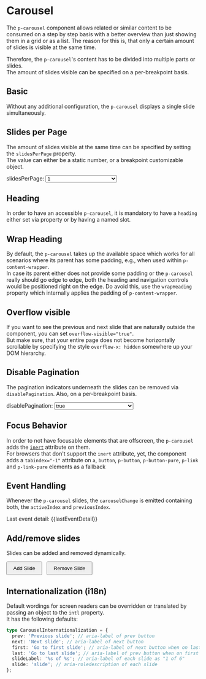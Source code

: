# Carousel

The `p-carousel` component allows related or similar content to be consumed on a step by step basis with a better
overview than just showing them in a grid or as a list. The reason for this is, that only a certain amount of slides is
visible at the same time.

Therefore, the `p-carousel`'s content has to be divided into multiple parts or slides.  
The amount of slides visible can be specified on a per-breakpoint basis.

<TableOfContents></TableOfContents>

## Basic

Without any additional configuration, the `p-carousel` displays a single slide simultaneously.

<Playground :markup="basic" :config="config"></Playground>

## Slides per Page

The amount of slides visible at the same time can be specified by setting the `slidesPerPage` property.  
The value can either be a static number, or a breakpoint customizable object.

<Playground :markup="slidesPerPage" :config="config">
  <label>
    slidesPerPage:
    <select v-model="slidesPerPageModel" aria-label="Select slidesPerPage mode">
      <option disabled>Select slidesPerPage mode</option>
      <option value="1">1</option>
      <option value="2">2</option>
      <option value="3">3</option>
      <option value="4">4</option>
      <option value="5">5</option>
      <option value="{ base: 1, s: 2, m: 3 }">{ base: 1, m: 2, l: 3 }</option>
    </select>
  </label>
</Playground>

## Heading

In order to have an accessible `p-carousel`, it is mandatory to have a `heading` either set via property or by having a
named slot.

<Playground :markup="heading" :config="config"></Playground>

## Wrap Heading

By default, the `p-carousel` takes up the available space which works for all scenarios where its parent has some
padding, e.g., when used within `p-content-wrapper`.  
In case its parent either does not provide some padding or the `p-carousel` really should go edge to edge, both the
heading and navigation controls would be positioned right on the edge. Do avoid this, use the `wrapHeading` property
which internally applies the padding of `p-content-wrapper`.

<Playground :markup="wrapHeading" :config="config"></Playground>

## Overflow visible

If you want to see the previous and next slide that are naturally outside the component, you can set
`overflow-visible="true"`.  
But make sure, that your entire page does not become horizontally scrollable by specifying the style
`overflow-x: hidden` somewhere up your DOM hierarchy.

<Playground :markup="overflowVisible" :config="{ ...config, overflowX: 'hidden' }"></Playground>

## Disable Pagination

The pagination indicators underneath the slides can be removed via `disablePagination`. Also, on a per-breakpoint basis.

<Playground :markup="disablePagination" :config="config">
  <label>
    disablePagination:
    <select v-model="disablePaginationModel" aria-label="Select disablePagination mode">
      <option disabled>Select disablePagination mode</option>
      <option value="true">true</option>
      <option value="false">false</option>
      <option value="{ base: true, m: false }">{ base: true, m: false }</option>
    </select>
  </label>
</Playground>

## Focus Behavior

In order to not have focusable elements that are offscreen, the `p-carousel` adds the
<a href="https://developer.mozilla.org/en-US/docs/Web/API/HTMLElement/inert" target="_blank">`inert`</a> attribute on
them.  
For browsers that don't support the `inert` attribute, yet, the component adds a `tabindex="-1"` attribute on `a`,
`button`, `p-button`, `p-button-pure`, `p-link` and `p-link-pure` elements as a fallback

<Playground :markup="focusBehavior" :config="config"></Playground>

## Event Handling

Whenever the `p-carousel` slides, the `carouselChange` is emitted containing both, the `activeIndex` and
`previousIndex`.

<Playground :frameworkMarkup="eventHandlingExamples" :config="{ ...config, withoutDemo: true }">
  <p-carousel :theme="theme" :heading="basicHeading" v-html="getSlides(3)" @carouselChange="(e) => lastEventDetail = e.detail" style="margin: 0 0 1rem">
  </p-carousel>
  <p-text :theme="theme">Last event detail: {{lastEventDetail}}</p-text>
</Playground>

## Add/remove slides

Slides can be added and removed dynamically.

<Playground :frameworkMarkup="addRemoveSlidesExamples" :config="{ ...config, withoutDemo: true }">
  <p-carousel :theme="theme" :heading="basicHeading" slides-per-page="2" v-html="getSlides(amountOfSlides)" style="margin: 0 0 1rem">
  </p-carousel>
  <button type="button" @click="amountOfSlides++">Add Slide</button>
  <button type="button" @click="amountOfSlides--">Remove Slide</button>
</Playground>

## Internationalization (i18n)

Default wordings for screen readers can be overridden or translated by passing an object to the `intl` property.  
It has the following defaults:

```ts
type CarouselInternationalization = {
  prev: 'Previous slide'; // aria-label of prev button
  next: 'Next slide'; // aria-label of next button
  first: 'Go to first slide'; // aria-label of next button when on last slide
  last: 'Go to last slide'; // aria-label of prev button when on first slide
  slideLabel: '%s of %s'; // aria-label of each slide as "1 of 6"
  slide: 'slide'; // aria-roledescription of each slide
};
```

<Playground :markup="internationalization" :config="config"></Playground>

<script lang="ts">
import Vue from 'vue';
import Component from 'vue-class-component';
import type { Theme } from '@/models';
import { getCarouselCodeSamples } from '@porsche-design-system/shared';

@Component
export default class Code extends Vue {
  config = { themeable: true };

  get theme(): Theme {
    return this.$store.getters.theme;
  }

  basicHeading = "Some Heading";
  getSlides = (amount = 6) => Array.from(Array(amount)).map((_, i) => `<div>Slide ${i+1}</div>`).join('\n  ');

  basic = `<p-carousel heading="${this.basicHeading}">
  ${this.getSlides(4)}
</p-carousel>`;

  slidesPerPageModel = 2;
  get slidesPerPage() {
    return `<p-carousel slides-per-page="${this.slidesPerPageModel}" heading="${this.basicHeading}">
  ${this.getSlides()}
</p-carousel>`;
  }

  heading = `<p-carousel heading="${this.basicHeading}">
  ${this.getSlides(3)}
</p-carousel>

<p-carousel>
  <h3 slot="heading">Some slotted Heading</h3>
  ${this.getSlides(3)}
</p-carousel>`;

  wrapHeading = `<p-carousel wrap-heading="true" heading="${this.basicHeading}">
  ${this.getSlides(3)}
</p-carousel>`;

  overflowVisible = `<p-carousel overflow-visible="true" heading="${this.basicHeading}" style="padding: 0 5vw">
  ${this.getSlides(3)}
</p-carousel>`;

  disablePaginationModel = true;
  get disablePagination() {
    return `<p-carousel disable-pagination="${this.disablePaginationModel}" heading="${this.basicHeading}">
  ${this.getSlides(3)}
</p-carousel>`;
}

  focusBehavior = `<p-carousel heading="${this.basicHeading}">
  ${this.getSlides(4)
    .replace(/Slide 1/, '$& with a <p-link href="#">Link</p-link>')
    .replace(/Slide 2/, '$& with a <p-button>Button</p-button>')
    .replace(/Slide 3/, '$& with a <a href="#">Link</a>')
    .replace(/Slide 4/, '$& with a <button>button</button>')
  }
</p-carousel>`;

  lastEventDetail = 'none';
  eventHandlingExamples = getCarouselCodeSamples('example-events');

  amountOfSlides = 3;
  addRemoveSlidesExamples = getCarouselCodeSamples('example-dynamic-slides');

  internationalization = `<p-carousel intl="{ slideLabel: 'Slide %s von %s', prev: 'Vorheriger Slide', next: 'Nächster Slide', first: 'Zum ersten Slide', last: 'Zum letzten Slide' }" heading="${this.basicHeading}">
  ${this.getSlides(3)}
</p-carousel>
`;
}
</script>

<style scoped lang="scss">
  :deep(p-carousel div) {
    display: flex;
    align-items: center;
    justify-content: center;
    flex-direction: column;
    background: #00b0f4;
    height: 150px;
  }

  button {
    padding: .5rem 1rem;

    + button { 
      margin: 0 0 0 .5rem;
    }
  }
</style>
